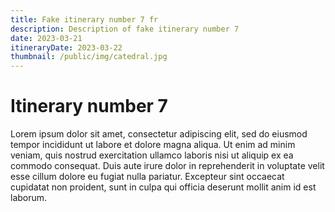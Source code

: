 ```yaml
---
title: Fake itinerary number 7 fr 
description: Description of fake itinerary number 7
date: 2023-03-21
itineraryDate: 2023-03-22
thumbnail: /public/img/catedral.jpg
---
```


# Itinerary number 7

Lorem ipsum dolor sit amet, consectetur adipiscing elit, sed do eiusmod tempor incididunt ut labore et dolore magna aliqua. Ut enim ad minim veniam, quis nostrud exercitation ullamco laboris nisi ut aliquip ex ea commodo consequat. Duis aute irure dolor in reprehenderit in voluptate velit esse cillum dolore eu fugiat nulla pariatur. Excepteur sint occaecat cupidatat non proident, sunt in culpa qui officia deserunt mollit anim id est laborum.
